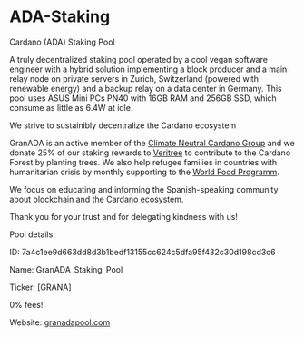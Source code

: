 # ADA-Staking
Cardano (ADA) Staking Pool


A truly decentralized staking pool operated by a cool vegan software engineer with a hybrid solution implementing a block producer and a main relay node on private servers in Zurich, Switzerland (powered with renewable energy) and a backup relay on a data center in Germany. This pool uses ASUS Mini PCs PN40 with 16GB RAM and 256GB SSD, which consume as little as 6.4W at idle.

We strive to sustainibly decentralize the Cardano ecosystem

GranADA is an active member of the [Climate Neutral Cardano Group](https://www.climateneutralcardano.org/) and we donate 25% of our staking rewards to [Veritree](https://ito.veritree.com/) to contribute to the Cardano Forest by planting trees. We also help refugee families in countries with humanitarian crisis by monthly supporting to the [World Food Programm](https://sharethemeal.org/en/table.html).

We focus on educating and informing the Spanish-speaking community about blockchain and the Cardano ecosystem.

Thank you for your trust and for delegating kindness with us!


Pool details:


ID: 7a4c1ee9d663dd8d3b1bedf13155cc624c5dfa95f432c30d198cd3c6

Name: GranADA_Staking_Pool

Ticker: [GRANA]

0% fees!

Website: [granadapool.com](https://granadapool.com)
